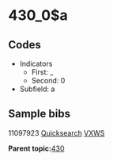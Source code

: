 # 430\_0$a

## Codes

-   Indicators
    -   First: \_
    -   Second: 0
-   Subfield: a

## Sample bibs

11097923 [Quicksearch](https://search.library.yale.edu/catalog/11097923) [VXWS](http://prodorbis.library.yale.edu:7014/vxws/GetHoldingsService?bibId=11097923)

**Parent topic:**[430](../../tags/430/430.md)

